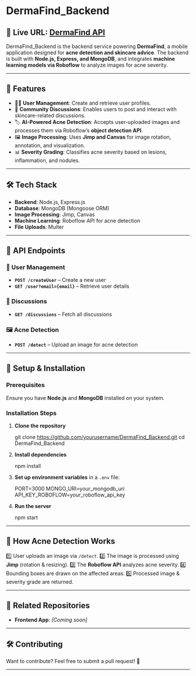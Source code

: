 # DermaFind_Backend

## 🚀 Live URL: [DermaFind API](https://dermafind-backend.onrender.com/)

DermaFind_Backend is the backend service powering **DermaFind**, a mobile application designed for **acne detection and skincare advice**. The backend is built with **Node.js, Express, and MongoDB**, and integrates **machine learning models via Roboflow** to analyze images for acne severity.

---

## 📌 Features
- 🧑‍⚕️ **User Management**: Create and retrieve user profiles.
- 📢 **Community Discussions**: Enables users to post and interact with skincare-related discussions.
- 🏷️ **AI-Powered Acne Detection**: Accepts user-uploaded images and processes them via Roboflow’s **object detection API**.
- 🖼️ **Image Processing**: Uses **Jimp and Canvas** for image rotation, annotation, and visualization.
- 📊 **Severity Grading**: Classifies acne severity based on lesions, inflammation, and nodules.

---

## 🛠️ Tech Stack
- **Backend**: Node.js, Express.js
- **Database**: MongoDB (Mongoose ORM)
- **Image Processing**: Jimp, Canvas
- **Machine Learning**: Roboflow API for acne detection
- **File Uploads**: Multer

---

## 📂 API Endpoints
### 👤 User Management
- **`POST /createUser`** – Create a new user
- **`GET /user?email={email}`** – Retrieve user details

### 💬 Discussions
- **`GET /discussions`** – Fetch all discussions

### 🖼️ Acne Detection
- **`POST /detect`** – Upload an image for acne detection

---

## 🚀 Setup & Installation
### Prerequisites
Ensure you have **Node.js** and **MongoDB** installed on your system.

### Installation Steps
1. **Clone the repository**

   git clone https://github.com/yourusername/DermaFind_Backend.git
   cd DermaFind_Backend

2. **Install dependencies**

   npm install

3. **Set up environment variables** in a `.env` file:

   PORT=3000
   MONGO_URI=your_mongodb_uri
   API_KEY_ROBOFLOW=your_roboflow_api_key

4. **Run the server**

   npm start


---

## 📌 How Acne Detection Works
1️⃣ User uploads an image via `/detect`.
2️⃣ The image is processed using **Jimp** (rotation & resizing).
3️⃣ The **Roboflow API** analyzes acne severity.
4️⃣ Bounding boxes are drawn on the affected areas.
5️⃣ Processed image & severity grade are returned.

---

## 🔗 Related Repositories
- **Frontend App**: _[Coming soon]_  

---

## 🛠️ Contributing
Want to contribute? Feel free to submit a pull request! 🚀

---



